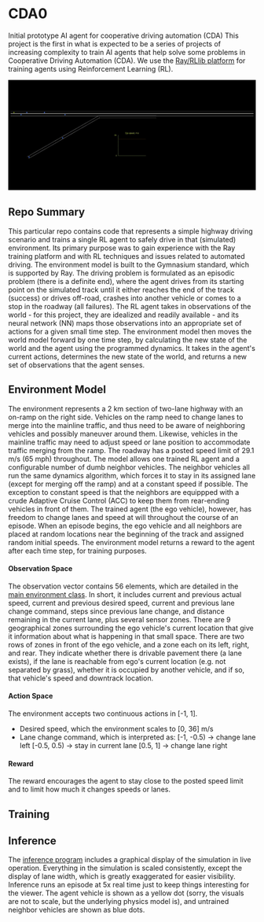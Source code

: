 # CDA0
Initial prototype AI agent for cooperative driving automation (CDA)
This project is the first in what is expected to be a series of projects of increasing complexity to train AI agents that help solve some problems in Cooperative Driving Automation (CDA).
We use the [Ray/RLlib platform](https://docs.ray.io/en/latest/rllib/index.html) for training agents using Reinforcement Learning (RL).

![Agent driving in lane 0](images/lane0.gif)

## Repo Summary
This particular repo contains code that represents a simple highway driving scenario and trains a single RL agent to safely drive in that (simulated) environment.
Its primary purpose was to gain experience with the Ray training platform and with RL techniques and issues related to automated driving.
The environment model is built to the Gymnasium standard, which is supported by Ray.
The driving problem is formulated as an episodic problem (there is a definite end), where the agent drives from its starting point on the simulated track until it either reaches the end of the track (success) or drives off-road, crashes into another vehicle or comes to a stop in the roadway (all failures).
The RL agent takes in observations of the world - for this project, they are idealized and readily available - and its neural network (NN) maps those observations into an appropriate set of actions for a given small time step.
The environment model then moves the world model forward by one time step, by calculating the new state of the world and the agent using the programmed dynamics.
It takes in the agent's current actions, determines the new state of the world, and returns a new set of observations that the agent senses.

## Environment Model
The environment represents a 2 km section of two-lane highway with an on-ramp on the right side.
Vehicles on the ramp need to change lanes to merge into the mainline traffic, and thus need to be aware of neighboring vehicles and possibly maneuver around them.
Likewise, vehicles in the mainline traffic may need to adjust speed or lane position to accommodate traffic merging from the ramp.
The roadway has a posted speed limit of 29.1 m/s (65 mph) throughout.
The model allows one trained RL agent and a configurable number of dumb neighbor vehicles.
The neighbor vehicles all run the same dynamics algorithm, which forces it to stay in its assigned lane (except for merging off the ramp) and at a constant speed if possible.
The exception to constant speed is that the neighbors are equippped with a crude Adaptive Cruise Control (ACC) to keep them from rear-ending vehicles in front of them.
The trained agent (the ego vehicle), however, has freedom to change lanes and speed at will throughout the course of an episode.
When an episode begins, the ego vehicle and all neighbors are placed at random locations near the beginning of the track and assigned random initial speeds.
The environment model returns a reward to the agent after each time step, for training purposes.

#### Observation Space
The observation vector contains 56 elements, which are detailed in the [main environment class](simple_highway_with_ramp.py#237).
In short, it includes current and previous actual speed, current and previous desired speed, current and previous lane change command, steps since previous lane change, and distance remaining in the current lane, plus several sensor zones.
There are 9 geographical zones surrounding the ego vehicle's current location that give it information about what is happening in that small space.
There are two rows of zones in front of the ego vehicle, and a zone each on its left, right, and rear.
They indicate whether there is drivable pavement there (a lane exists), if the lane is reachable from ego's current location (e.g. not separated by grass), whether it is occupied by another vehicle, and if so, that vehicle's speed and downtrack location.

#### Action Space
The environment accepts two continuous actions in [-1, 1].
- Desired speed, which the environment scales to [0, 36] m/s
- Lane change command, which is interpreted as:
[-1, -0.5) -> change lane left
[-0.5, 0.5) -> stay in current lane
[0.5, 1] -> change lane right

#### Reward
The reward encourages the agent to stay close to the posted speed limit and to limit how much it changes speeds or lanes.

## Training

## Inference
The [inference program](inference.py) includes a graphical display of the simulation in live operation.
Everything in the simulation is scaled consistently, except the display of lane width, which is greatly exaggerated for easier visibility.
Inference runs an episode at 5x real time just to keep things interesting for the viewer.
The agent vehicle is shown as a yellow dot (sorry, the visuals are not to scale, but the underlying physics model is), and untrained neighbor vehicles are shown as blue dots.
